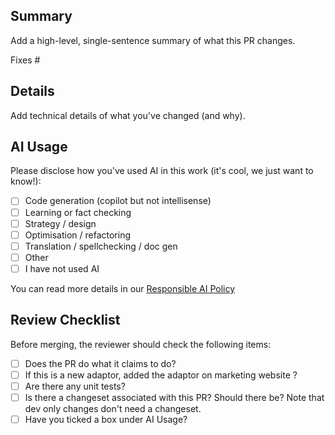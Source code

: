 ## Summary

Add a high-level, single-sentence summary of what this PR changes.

Fixes #

## Details

Add technical details of what you've changed (and why).

## AI Usage

Please disclose how you've used AI in this work (it's cool, we just want to know!):

- [ ] Code generation (copilot but not intellisense)
- [ ] Learning or fact checking
- [ ] Strategy / design
- [ ] Optimisation / refactoring
- [ ] Translation / spellchecking / doc gen
- [ ] Other
- [ ] I have not used AI

You can read more details in our [Responsible AI Policy](https://www.openfn.org/ai#pull-request-templates)

## Review Checklist

Before merging, the reviewer should check the following items:

- [ ] Does the PR do what it claims to do?
- [ ] If this is a new adaptor, added the adaptor on marketing website ?
- [ ] Are there any unit tests?
- [ ] Is there a changeset associated with this PR? Should there be? Note that
      dev only changes don't need a changeset.
- [ ] Have you ticked a box under AI Usage?